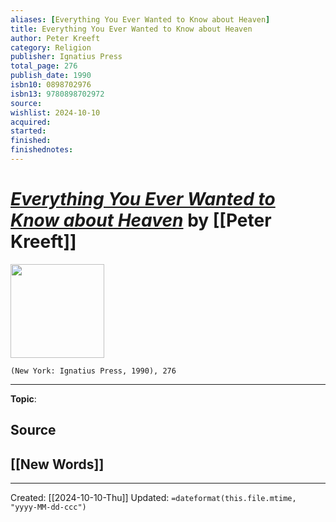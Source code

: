 ```yaml
---
aliases: [Everything You Ever Wanted to Know about Heaven]
title: Everything You Ever Wanted to Know about Heaven
author: Peter Kreeft
category: Religion
publisher: Ignatius Press
total_page: 276
publish_date: 1990
isbn10: 0898702976
isbn13: 9780898702972
source: 
wishlist: 2024-10-10
acquired: 
started: 
finished: 
finishednotes: 
---
```

# *[Everything You Ever Wanted to Know about Heaven]()* by [[Peter Kreeft]]

<img src="http://books.google.com/books/content?id=qVqJetnPT4QC&printsec=frontcover&img=1&zoom=1&edge=curl&source=gbs_api" width=150>

`(New York: Ignatius Press, 1990), 276`



--- 
**Topic**: 

**Source**
- 
 
**[[New Words]]**
- 

---
Created: [[2024-10-10-Thu]]
Updated: `=dateformat(this.file.mtime, "yyyy-MM-dd-ccc")`